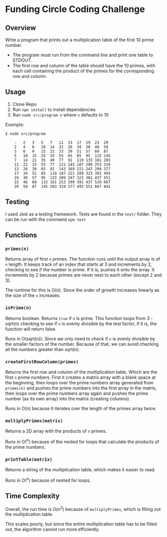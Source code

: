 # Funding Circle Coding Challenge

## Overview
Write a program that prints out a multiplication table of the first 10 prime number.
* The program must run from the command line and print one table to
STDOUT.
* The first row and column of the table should have the 10 primes, with each
cell containing the product of the primes for the corresponding row and
column.

## Usage
1. Clone Repo
2. Run `npm install` to install dependencies
3. Run `node src/program n` where `n` defaults to 10

Example:
```
$ node src/program

    -   2   3   5   7   11  13  17  19  23  29
    2   4   6   10  14  22  26  34  38  46  58
    3   6   9   15  21  33  39  51  57  69  87
    5   10  15  25  35  55  65  85  95  115 145
    7   14  21  35  49  77  91  119 133 161 203
    11  22  33  55  77  121 143 187 209 253 319
    13  26  39  65  91  143 169 221 247 299 377
    17  34  51  85  119 187 221 289 323 391 493
    19  38  57  95  133 209 247 323 361 437 551
    23  46  69  115 161 253 299 391 437 529 667
    29  58  87  145 203 319 377 493 551 667 841
```

## Testing
I used Jest as a testing framework.
Tests are found in the `test/` folder. They can be run with the command `npm test`

## Functions
### `primes(n)`
Returns array of first `n` primes.
The function runs until the output array is of `n` length. It keeps track of an index that starts at 3 and increments by 2, checking to see if the number is prime. If it is, pushes it onto the array. It increments by 2 because primes are never next to each other (except 2 and 3).

The runtime for this is O(n). Since the order of growth increases linearly as the size of the `n` increases.

### `isPrime(n)`
Returns boolean. Returns `true` if `n` is prime.
This function loops from 3 - sqrt(n) checking to see if `n` is evenly divisible by the test factor, if it is, the function will return false.

Runs in O(sqrt(n)). Since we only need to check if `n` is evenly divisible by the smaller factors of the number. Because of that, we can avoid checking all the numbers greater than sqrt(n).

### `createFirstRowColumn(primes)`
Returns the first row and column of the multiplication table. Which are the first `n` prime numbers.
First it creates a matrix array with a blank space at the beginning, then loops over the prime numbers array generated from `primes(n)` and pushes the prime numbers into the first array in the matrix, then loops over the prime numbers array again and pushes the prime number (as its own array) into the matrix (creating columns).

Runs in O(n) because it iterates over the length of the primes array twice.

### `multiplyPrimes(matrix)`
Returns a 2D array with the products of `n` primes.

Runs in O(<sup>n</sup>) because of the nested for loops that calculate the products of the prime numbers.

### `printTable(matrix)`
Returns a string of the multiplication table, which makes it easier to read.

Runs in O(<sup>n</sup>) because of nested for loops.

## Time Complexity
Overall, the run time is O(n<sup>2</sup>) because of `multiplyPrimes`, which is filling out the multiplication table.

This scales poorly, but since the entire multiplication table has to be filled out, the algorithm cannot run more efficiently.
